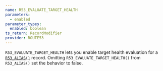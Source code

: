 ```yaml
---
name: R53_EVALUATE_TARGET_HEALTH
parameters:
  - enabled
parameter_types:
  enabled: boolean
ts_return: RecordModifier
provider: ROUTE53
---
```


`R53_EVALUATE_TARGET_HEALTH` lets you enable target health evaluation for a [`R53_ALIAS()`](../domain/R53_ALIAS.md) record. Omitting `R53_EVALUATE_TARGET_HEALTH()` from `R53_ALIAS()` set the behavior to false.
